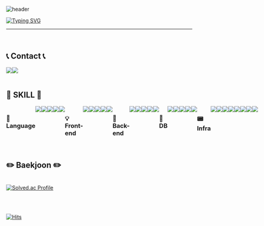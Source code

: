 ![header](https://capsule-render.vercel.app/api?type=waving&color=6994CDEE&text=&animation=twinkling&height=80)

[![Typing SVG](https://readme-typing-svg.demolab.com?font=Alkatra&weight=500&size=45&duration=4000&pause=3&color=6994CDEE&center=false&vCenter=false&multiline=true&repeat=true&width=1000&height=100&lines=Welcome+to+JeongHyeon's+GitHub!👋)](https://git.io/typing-svg)
 
<div align="left">
 
 ---
 
<br>

## 📞 Contact 📞
<div style="display:flex; flex-direction:row;">
    <a href="mailto:jjh960623@gmail.com">
        <img src="https://img.shields.io/badge/Gmail-EA4335?style=for-the-badge&logo=Gmail&logoColor=white"> 
    </a>
    <a href="mailto:wjd4782@naver.com">
        <img src="https://img.shields.io/badge/Naver-03C75A?style=for-the-badge&logo=Naver&logoColor=white"> 
    </a>
</div><br>
    
## 🔨 SKILL 🔨
<div style="display:flex; flex-direction:row;">
 
 ### 📕 Language
  <img src="https://img.shields.io/badge/java-007396?style=for-the-badge&logo=OpenJDK&logoColor=white">
  <img src="https://img.shields.io/badge/c++-00599C?style=for-the-badge&logo=dart&logoColor=white">
  <img src="https://img.shields.io/badge/c-A8B9CC?style=for-the-badge&logo=dart&logoColor=white">
  <img src="https://img.shields.io/badge/Python-3776AB?style=for-the-badge&logo=Python&logoColor=white">
  <img src="https://img.shields.io/badge/javascript-F7DF1E?style=for-the-badge&logo=dart&logoColor=white">

 ### 💡 Front-end
   <img src="https://img.shields.io/badge/html5-E34F26?style=for-the-badge&logo=html5&logoColor=white"> 
   <img src="https://img.shields.io/badge/css-1572B6?style=for-the-badge&logo=css3&logoColor=white">
   <img src="https://img.shields.io/badge/bootstrap-7952B3?style=for-the-badge&logo=bootstrap&logoColor=white">
   <img src="https://img.shields.io/badge/vue.js-4FC08D?style=for-the-badge&logo=vuedotjs&logoColor=white">
   <img src="https://img.shields.io/badge/androidstudio-3DDC84?style=for-the-badge&logo=vuedotjs&logoColor=white">

### 🔎 Back-end
 
 <img src="https://img.shields.io/badge/Spring-6DB33F?style=for-the-badge&logo=Spring&logoColor=white">
 <img src="https://img.shields.io/badge/springboot-6DB33F?style=for-the-badge&logo=springboot&logoColor=white">
 <img src="https://img.shields.io/badge/Spring Security-6DB33F?style=for-the-badge&logo=Spring Security&logoColor=white">
 <img src="https://img.shields.io/badge/Spring Data JPA-F8DC75?style=for-the-badge">
 <img src="https://img.shields.io/badge/QueryDSL-50ABF1?style=for-the-badge"> 

 
### 💾 DB

 <img src="https://img.shields.io/badge/MySQL-4479A1?style=for-the-badge&logo=MySQL&logoColor=white">
 <img src="https://img.shields.io/badge/Redis-DC382D?style=for-the-badge&logo=Redis&logoColor=white"> 
 <img src="https://img.shields.io/badge/MongoDB-4EA94B?style=for-the-badge&logo=mongodb&logoColor=white"> 
 <img src="https://img.shields.io/badge/mariaDB-003545?style=for-the-badge&logo=mariaDB&logoColor=white">
 <img src="https://img.shields.io/badge/firebase-FFCA28?style=for-the-badge&logo=firebase&logoColor=white">

### 📟 Infra

 <img src="https://img.shields.io/badge/linux-FCC624?style=for-the-badge&logo=linux&logoColor=black"> 
 <img src="https://img.shields.io/badge/Amazon AWS-232F3E?style=for-the-badge&logo=amazon aws&logoColor=white"> 
 <img src="https://img.shields.io/badge/Amazon EC2-FF9900?style=for-the-badge&logo=amazon ec2&logoColor=white"> 
 <img src="https://img.shields.io/badge/Amazon RDS-527FFF?style=for-the-badge&logo=amazon rds&logoColor=white">
 <img src="https://img.shields.io/badge/amazons3-569A31?style=for-the-badge&logo=amazon rds&logoColor=white">
 <img src="https://img.shields.io/badge/docker-2496ED?style=for-the-badge&logo=amazon rds&logoColor=white">
 <img src="https://img.shields.io/badge/jenkins-D24939?style=for-the-badge&logo=amazon rds&logoColor=white">
 <img src="https://img.shields.io/badge/nginx-009639?style=for-the-badge&logo=amazon rds&logoColor=white">

</div><br>
</div>

## ✏️ Baekjoon ✏️
<div style="display:flex; flex-direction:row;">
</div>

[![Solved.ac Profile](http://mazassumnida.wtf/api/v2/generate_badge?boj=wjd4782)](https://solved.ac/wjd4782/)

</br>

</div>

</br>

[![Hits](https://hits.seeyoufarm.com/api/count/incr/badge.svg?url=https%3A%2F%2Fgithub.com%2Fjeonghyeon4782&count_bg=%2379C83D&title_bg=%23555555&icon=&icon_color=%23E7E7E7&title=hits&edge_flat=false)](https://hits.seeyoufarm.com)
